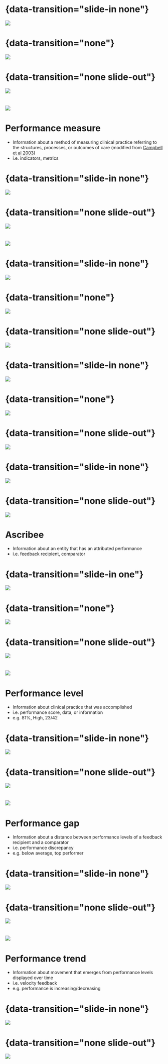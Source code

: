 # {data-transition="slide-in none"}
![](assets/mapt1.png)

# {data-transition="none"}
![](assets/mapt2.png)

# {data-transition="none slide-out"}
![](assets/mapt3.png)

# ![](assets/example1.png)
# Performance measure
* Information about a method of measuring clinical practice referring to the structures, processes, or outcomes of care
(modified from [Campbell et al 2003](https://www.ncbi.nlm.nih.gov/pubmed/12689983))
* i.e. indicators, metrics

# {data-transition="slide-in none"}
![](assets/mapt3.png)

# {data-transition="none slide-out"}
![](assets/mapt4.png)

# ![](assets/example2.png)
# {data-transition="slide-in none"}
![](assets/mapt4.png)

# {data-transition="none"}
![](assets/mapt5.png)

# {data-transition="none slide-out"}
![](assets/mapt6.png)

# {data-transition="slide-in none"}
![](assets/example3.png)

# {data-transition="none"}
![](assets/example4.png)

# {data-transition="none slide-out"}
![](assets/example5.png)

# {data-transition="slide-in none"}
![](assets/mapt6.png)

# {data-transition="none slide-out"}
![](assets/mapt7.png)

# Ascribee
* Information about an entity that has an attributed performance
* i.e. feedback recipient, comparator

# {data-transition="slide-in one"}
![](assets/mapt7.png)

# {data-transition="none"}
![](assets/mapt8.png)

# {data-transition="none slide-out"}
![](assets/mapt9.png)

# ![](assets/example6.png)
# Performance level
* Information about clinical practice that was accomplished
* i.e. performance score, data, or information
* e.g. 81%, High, 23/42

# {data-transition="slide-in none"}
![](assets/mapt9.png)

# {data-transition="none slide-out"}
![](assets/mapt10.png)

# ![](assets/example7.png)
# Performance gap
* Information about a distance between performance levels of a feedback recipient and a comparator
* i.e. performance discrepancy
* e.g. below average, top performer

# {data-transition="slide-in none"}
![](assets/mapt10.png)

# {data-transition="none slide-out"}
![](assets/mapt11.png)

# ![](assets/example8.png)
# Performance trend
* Information about movement that emerges from performance levels displayed over time
* i.e. velocity feedback
* e.g. performance is increasing/decreasing

# {data-transition="slide-in none"}
![](assets/mapt11.png)

# {data-transition="none slide-out"}
![](assets/mapt-final.png)
